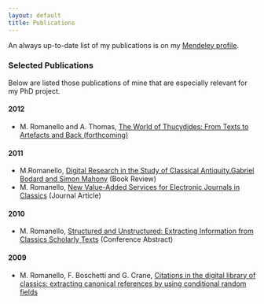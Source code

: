 ```yaml
---
layout: default
title: Publications
---
```

An always up-to-date list of my publications is on my [Mendeley profile](http://www.mendeley.com/profiles/matteo-romanello/).

### Selected Publications ###

Below are listed those publications of mine that are especially relevant for my PhD project.

#### 2012 ####
* M. Romanello and A. Thomas, [The World of Thucydides: From Texts to Artefacts and Back (forthcoming)](http://www.mendeley.com/research/world-thucydides-texts-artefacts-back-1/)

#### 2011 ####
*	M.Romanello, [Digital Research in the Study of Classical Antiquity.Gabriel Bodard and Simon Mahony](http://www.mendeley.com/research/book-review-digital-research-study-classical-antiquity-gabriel-bodard-simon-mahony/) (Book Review)
* M. Romanello, [New Value-Added Services for Electronic Journals in Classics](http://www.mendeley.com/research/new-valueadded-services-electronic-journals-classics/) (Journal Article)

#### 2010 ####
* M. Romanello, [Structured and Unstructured: Extracting Information from Classics Scholarly Texts](http://dh2010.cch.kcl.ac.uk/academic-programme/abstracts/papers/html/ab-803.html) (Conference Abstract)

#### 2009 ####
* M. Romanello, F. Boschetti and G. Crane, [Citations in the digital library of classics: extracting canonical references by using conditional random fields](http://www.mendeley.com/research/citations-digital-library-classics-extracting-canonical-references-using-conditional-random-fields/)

<!--
#### 2008 ####
#### 2007 ####
-->